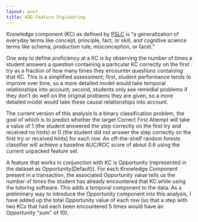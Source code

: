 ```yaml
---
layout: post
title: KDD Feature Engineering
---
```


Knowledge component (KC) as defined by [PSLC](https://pslcdatashop.web.cmu.edu/KDDCup/rules_data_format.jsp) is “a generalization of everyday terms like concept, principle, fact, or skill, and cognitive science terms like schema, production rule, misconception, or facet.”

One way to define proficiency at a KC is by observing the number of times a student answers a question containing a particular KC correctly on the first try as a fraction of how many times they encounter questions containing that KC. This is a simplified assessment; first, student performance tends to improve over time, so a more detailed model would take temporal relationships into account; second, students only see remedial problems if they don’t do well on the original problems they are given, so a more detailed model would take these causal relationships into account.

The current version of this analysis is a binary classification problem, the goal of which is to predict whether the target Correct First Attempt will take a value of 1 (the student answered the step correctly on the first try and received no hints) or 0 (the student did not answer the step correctly on the first try or received hints) for each row. An off-the-shelf random forests classifier will achieve a baseline AUC/ROC score of about 0.6 using the current unpacked feature set. 

A feature that works in conjunction with KC is Opportunity (represented in the dataset as Opportunity(Default)). For each Knowledge Component present in a transaction, the associated Opportunity value tells us the number of times the student has already encountered that KC while using the tutoring software. This adds a temporal component to the data. As a preliminary way to introduce the Opportunity component into this analysis, I have added up the total Opportunity value of each row (so that a step with two KCs that had each been encountered 5 times would have an Opportunity "sum" of 10). 



